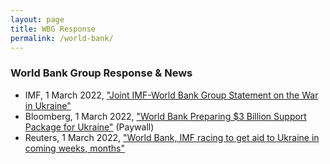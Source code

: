 ```yaml
---
layout: page
title: WBG Response
permalink: /world-bank/
---
```


### World Bank Group Response & News
- IMF, 1 March 2022, ["Joint IMF-World Bank Group Statement on the War in Ukraine"](https://www.imf.org/en/News/Articles/2022/03/01/pr2252-joint-imf-world-bank-group-statement-on-the-war-in-ukraine)
- Bloomberg, 1 March 2022, ["World Bank Preparing $3 Billion Support Package for Ukraine"](https://www.bloomberg.com/news/articles/2022-03-01/world-bank-preparing-3-billion-support-package-for-ukraine) (Paywall)
- Reuters, 1 March 2022, ["World Bank, IMF racing to get aid to Ukraine in coming weeks, months"](https://www.reuters.com/markets/europe/world-bank-imf-racing-get-aid-ukraine-coming-weeks-months-2022-03-01/)